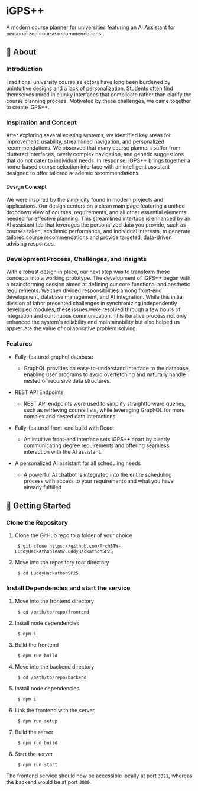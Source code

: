 # iGPS++
A modern course planner for universities featuring an AI Assistant for personalized course recommendations.

## 🚀 About

### Introduction
Traditional university course selectors have long been burdened by unintuitive designs and a lack of personalization. Students often find themselves mired in clunky interfaces that complicate rather than clarify the course planning process. Motivated by these challenges, we came together to create iGPS++.

### Inspiration and Concept
After exploring several existing systems, we identified key areas for improvement: usability, streamlined navigation, and personalized recommendations. We observed that many course planners suffer from cluttered interfaces, overly complex navigation, and generic suggestions that do not cater to individual needs. In response, iGPS++ brings together a home-based course selection interface with an intelligent assistant designed to offer tailored academic recommendations.

#### Design Concept
We were inspired by the simplicity found in modern projects and applications. Our design centers on a clean main page featuring a unified dropdown view of courses, requirements, and all other essential elements needed for effective planning. This streamlined interface is enhanced by an AI assistant tab that leverages the personalized data you provide, such as courses taken, academic performance, and individual interests, to generate tailored course recommendations and provide targeted, data-driven advising responses.

### Development Process, Challenges, and Insights
With a robust design in place, our next step was to transform these concepts into a working prototype. The development of iGPS++ began with a brainstorming session aimed at defining our core functional and aesthetic requirements. We then divided responsibilities among front-end development, database management, and AI integration. While this initial division of labor presented challenges in synchronizing independently developed modules, these issues were resolved through a few hours of integration and continuous communication. This iterative process not only enhanced the system's reliability and maintainability but also helped us appreciate the value of collaborative problem solving.

### Features

- Fully-featured graphql database

    - GraphQL provides an easy-to-understand interface to the database, enabling user programs to avoid overfetching and naturally handle nested or recursive data structures.

- REST API Endpoints

    - REST API endpoints were used to simplify straightforward queries, such as retrieving course lists, while leveraging GraphQL for more complex and nested data interactions.

- Fully-featured front-end build with React

    - An intuitive front-end interface sets iGPS++ apart by clearly communicating degree requirements and offering seamless interaction with the AI assistant.

- A personalized AI assistant for all scheduling needs

    - A powerful AI chatbot is integrated into the entire scheduling process with access to your requirements and what you have already fulfilled

## 📝 Getting Started

### Clone the Repository

1. Clone the GitHub repo to a folder of your choice

        $ git clone https://github.com/ArchBTW-LuddyHackathonTeam/LuddyHackathonSP25

2. Move into the repository root directory

        $ cd LuddyHackathonSP25


### Install Dependencies and start the service

1. Move into the frontend directory

        $ cd /path/to/repo/frontend

2. Install node dependencies

        $ npm i

3. Build the frontend

        $ npm run build

4. Move into the backend directory

        $ cd /path/to/repo/backend

5. Install node dependencies

        $ npm i

5. Link the frontend with the server

        $ npm run setup

6. Build the server

        $ npm run build

7. Start the server

        $ npm run start
The frontend service should now be accessible locally at port `3321`, whereas the backend would be at port `3000`.
